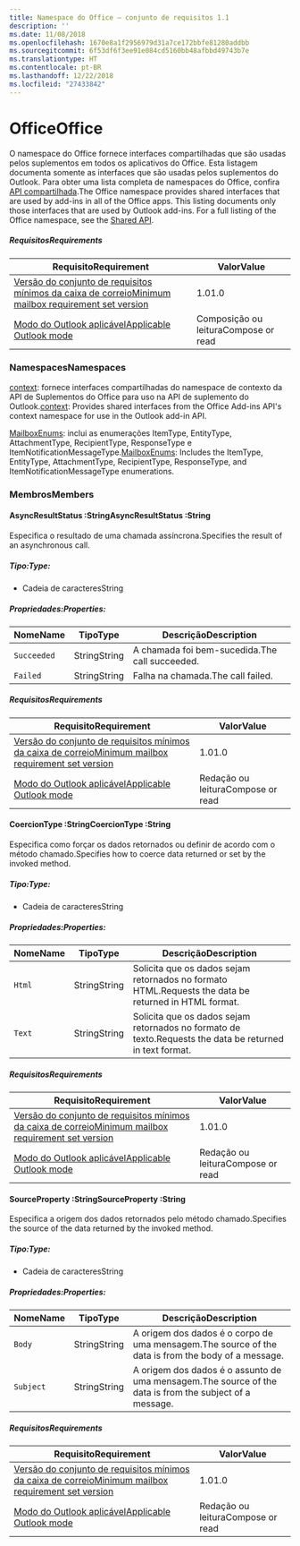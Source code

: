 ```yaml
---
title: Namespace do Office – conjunto de requisitos 1.1
description: ''
ms.date: 11/08/2018
ms.openlocfilehash: 1670e8a1f2956979d31a7ce172bbfe81280addbb
ms.sourcegitcommit: 6f53df6f3ee91e084cd5160bb48afbbd49743b7e
ms.translationtype: HT
ms.contentlocale: pt-BR
ms.lasthandoff: 12/22/2018
ms.locfileid: "27433842"
---
```

# <a name="office"></a><span data-ttu-id="1cbe1-102">Office</span><span class="sxs-lookup"><span data-stu-id="1cbe1-102">Office</span></span>

<span data-ttu-id="1cbe1-p101">O namespace do Office fornece interfaces compartilhadas que são usadas pelos suplementos em todos os aplicativos do Office. Esta listagem documenta somente as interfaces que são usadas pelos suplementos do Outlook. Para obter uma lista completa de namespaces do Office, confira [API compartilhada](/javascript/api/office).</span><span class="sxs-lookup"><span data-stu-id="1cbe1-p101">The Office namespace provides shared interfaces that are used by add-ins in all of the Office apps. This listing documents only those interfaces that are used by Outlook add-ins. For a full listing of the Office namespace, see the [Shared API](/javascript/api/office).</span></span>

##### <a name="requirements"></a><span data-ttu-id="1cbe1-105">Requisitos</span><span class="sxs-lookup"><span data-stu-id="1cbe1-105">Requirements</span></span>

|<span data-ttu-id="1cbe1-106">Requisito</span><span class="sxs-lookup"><span data-stu-id="1cbe1-106">Requirement</span></span>| <span data-ttu-id="1cbe1-107">Valor</span><span class="sxs-lookup"><span data-stu-id="1cbe1-107">Value</span></span>|
|---|---|
|[<span data-ttu-id="1cbe1-108">Versão do conjunto de requisitos mínimos da caixa de correio</span><span class="sxs-lookup"><span data-stu-id="1cbe1-108">Minimum mailbox requirement set version</span></span>](/office/dev/add-ins/reference/requirement-sets/outlook-api-requirement-sets)| <span data-ttu-id="1cbe1-109">1.0</span><span class="sxs-lookup"><span data-stu-id="1cbe1-109">1.0</span></span>|
|[<span data-ttu-id="1cbe1-110">Modo do Outlook aplicável</span><span class="sxs-lookup"><span data-stu-id="1cbe1-110">Applicable Outlook mode</span></span>](https://docs.microsoft.com/outlook/add-ins/#extension-points)| <span data-ttu-id="1cbe1-111">Composição ou leitura</span><span class="sxs-lookup"><span data-stu-id="1cbe1-111">Compose or read</span></span>|

### <a name="namespaces"></a><span data-ttu-id="1cbe1-112">Namespaces</span><span class="sxs-lookup"><span data-stu-id="1cbe1-112">Namespaces</span></span>

<span data-ttu-id="1cbe1-113">[context](office.context.md): fornece interfaces compartilhadas do namespace de contexto da API de Suplementos do Office para uso na API de suplemento do Outlook.</span><span class="sxs-lookup"><span data-stu-id="1cbe1-113">[context](office.context.md): Provides shared interfaces from the Office Add-ins API's context namespace for use in the Outlook add-in API.</span></span>

<span data-ttu-id="1cbe1-114">[MailboxEnums](/javascript/api/outlook/office.mailboxenums.attachmenttype): inclui as enumerações ItemType, EntityType, AttachmentType, RecipientType, ResponseType e ItemNotificationMessageType.</span><span class="sxs-lookup"><span data-stu-id="1cbe1-114">[MailboxEnums](/javascript/api/outlook/office.mailboxenums.attachmenttype): Includes the ItemType, EntityType, AttachmentType, RecipientType, ResponseType, and ItemNotificationMessageType enumerations.</span></span>

### <a name="members"></a><span data-ttu-id="1cbe1-115">Membros</span><span class="sxs-lookup"><span data-stu-id="1cbe1-115">Members</span></span>

####  <a name="asyncresultstatus-string"></a><span data-ttu-id="1cbe1-116">AsyncResultStatus :String</span><span class="sxs-lookup"><span data-stu-id="1cbe1-116">AsyncResultStatus :String</span></span>

<span data-ttu-id="1cbe1-117">Especifica o resultado de uma chamada assíncrona.</span><span class="sxs-lookup"><span data-stu-id="1cbe1-117">Specifies the result of an asynchronous call.</span></span>

##### <a name="type"></a><span data-ttu-id="1cbe1-118">Tipo:</span><span class="sxs-lookup"><span data-stu-id="1cbe1-118">Type:</span></span>

*   <span data-ttu-id="1cbe1-119">Cadeia de caracteres</span><span class="sxs-lookup"><span data-stu-id="1cbe1-119">String</span></span>

##### <a name="properties"></a><span data-ttu-id="1cbe1-120">Propriedades:</span><span class="sxs-lookup"><span data-stu-id="1cbe1-120">Properties:</span></span>

|<span data-ttu-id="1cbe1-121">Nome</span><span class="sxs-lookup"><span data-stu-id="1cbe1-121">Name</span></span>| <span data-ttu-id="1cbe1-122">Tipo</span><span class="sxs-lookup"><span data-stu-id="1cbe1-122">Type</span></span>| <span data-ttu-id="1cbe1-123">Descrição</span><span class="sxs-lookup"><span data-stu-id="1cbe1-123">Description</span></span>|
|---|---|---|
|`Succeeded`| <span data-ttu-id="1cbe1-124">String</span><span class="sxs-lookup"><span data-stu-id="1cbe1-124">String</span></span>|<span data-ttu-id="1cbe1-125">A chamada foi bem-sucedida.</span><span class="sxs-lookup"><span data-stu-id="1cbe1-125">The call succeeded.</span></span>|
|`Failed`| <span data-ttu-id="1cbe1-126">String</span><span class="sxs-lookup"><span data-stu-id="1cbe1-126">String</span></span>|<span data-ttu-id="1cbe1-127">Falha na chamada.</span><span class="sxs-lookup"><span data-stu-id="1cbe1-127">The call failed.</span></span>|

##### <a name="requirements"></a><span data-ttu-id="1cbe1-128">Requisitos</span><span class="sxs-lookup"><span data-stu-id="1cbe1-128">Requirements</span></span>

|<span data-ttu-id="1cbe1-129">Requisito</span><span class="sxs-lookup"><span data-stu-id="1cbe1-129">Requirement</span></span>| <span data-ttu-id="1cbe1-130">Valor</span><span class="sxs-lookup"><span data-stu-id="1cbe1-130">Value</span></span>|
|---|---|
|[<span data-ttu-id="1cbe1-131">Versão do conjunto de requisitos mínimos da caixa de correio</span><span class="sxs-lookup"><span data-stu-id="1cbe1-131">Minimum mailbox requirement set version</span></span>](/office/dev/add-ins/reference/requirement-sets/outlook-api-requirement-sets)| <span data-ttu-id="1cbe1-132">1.0</span><span class="sxs-lookup"><span data-stu-id="1cbe1-132">1.0</span></span>|
|[<span data-ttu-id="1cbe1-133">Modo do Outlook aplicável</span><span class="sxs-lookup"><span data-stu-id="1cbe1-133">Applicable Outlook mode</span></span>](https://docs.microsoft.com/outlook/add-ins/#extension-points)| <span data-ttu-id="1cbe1-134">Redação ou leitura</span><span class="sxs-lookup"><span data-stu-id="1cbe1-134">Compose or read</span></span>|
####  <a name="coerciontype-string"></a><span data-ttu-id="1cbe1-135">CoercionType :String</span><span class="sxs-lookup"><span data-stu-id="1cbe1-135">CoercionType :String</span></span>

<span data-ttu-id="1cbe1-136">Especifica como forçar os dados retornados ou definir de acordo com o método chamado.</span><span class="sxs-lookup"><span data-stu-id="1cbe1-136">Specifies how to coerce data returned or set by the invoked method.</span></span>

##### <a name="type"></a><span data-ttu-id="1cbe1-137">Tipo:</span><span class="sxs-lookup"><span data-stu-id="1cbe1-137">Type:</span></span>

*   <span data-ttu-id="1cbe1-138">Cadeia de caracteres</span><span class="sxs-lookup"><span data-stu-id="1cbe1-138">String</span></span>

##### <a name="properties"></a><span data-ttu-id="1cbe1-139">Propriedades:</span><span class="sxs-lookup"><span data-stu-id="1cbe1-139">Properties:</span></span>

|<span data-ttu-id="1cbe1-140">Nome</span><span class="sxs-lookup"><span data-stu-id="1cbe1-140">Name</span></span>| <span data-ttu-id="1cbe1-141">Tipo</span><span class="sxs-lookup"><span data-stu-id="1cbe1-141">Type</span></span>| <span data-ttu-id="1cbe1-142">Descrição</span><span class="sxs-lookup"><span data-stu-id="1cbe1-142">Description</span></span>|
|---|---|---|
|`Html`| <span data-ttu-id="1cbe1-143">String</span><span class="sxs-lookup"><span data-stu-id="1cbe1-143">String</span></span>|<span data-ttu-id="1cbe1-144">Solicita que os dados sejam retornados no formato HTML.</span><span class="sxs-lookup"><span data-stu-id="1cbe1-144">Requests the data be returned in HTML format.</span></span>|
|`Text`| <span data-ttu-id="1cbe1-145">String</span><span class="sxs-lookup"><span data-stu-id="1cbe1-145">String</span></span>|<span data-ttu-id="1cbe1-146">Solicita que os dados sejam retornados no formato de texto.</span><span class="sxs-lookup"><span data-stu-id="1cbe1-146">Requests the data be returned in text format.</span></span>|

##### <a name="requirements"></a><span data-ttu-id="1cbe1-147">Requisitos</span><span class="sxs-lookup"><span data-stu-id="1cbe1-147">Requirements</span></span>

|<span data-ttu-id="1cbe1-148">Requisito</span><span class="sxs-lookup"><span data-stu-id="1cbe1-148">Requirement</span></span>| <span data-ttu-id="1cbe1-149">Valor</span><span class="sxs-lookup"><span data-stu-id="1cbe1-149">Value</span></span>|
|---|---|
|[<span data-ttu-id="1cbe1-150">Versão do conjunto de requisitos mínimos da caixa de correio</span><span class="sxs-lookup"><span data-stu-id="1cbe1-150">Minimum mailbox requirement set version</span></span>](/office/dev/add-ins/reference/requirement-sets/outlook-api-requirement-sets)| <span data-ttu-id="1cbe1-151">1.0</span><span class="sxs-lookup"><span data-stu-id="1cbe1-151">1.0</span></span>|
|[<span data-ttu-id="1cbe1-152">Modo do Outlook aplicável</span><span class="sxs-lookup"><span data-stu-id="1cbe1-152">Applicable Outlook mode</span></span>](https://docs.microsoft.com/outlook/add-ins/#extension-points)| <span data-ttu-id="1cbe1-153">Redação ou leitura</span><span class="sxs-lookup"><span data-stu-id="1cbe1-153">Compose or read</span></span>|
####  <a name="sourceproperty-string"></a><span data-ttu-id="1cbe1-154">SourceProperty :String</span><span class="sxs-lookup"><span data-stu-id="1cbe1-154">SourceProperty :String</span></span>

<span data-ttu-id="1cbe1-155">Especifica a origem dos dados retornados pelo método chamado.</span><span class="sxs-lookup"><span data-stu-id="1cbe1-155">Specifies the source of the data returned by the invoked method.</span></span>

##### <a name="type"></a><span data-ttu-id="1cbe1-156">Tipo:</span><span class="sxs-lookup"><span data-stu-id="1cbe1-156">Type:</span></span>

*   <span data-ttu-id="1cbe1-157">Cadeia de caracteres</span><span class="sxs-lookup"><span data-stu-id="1cbe1-157">String</span></span>

##### <a name="properties"></a><span data-ttu-id="1cbe1-158">Propriedades:</span><span class="sxs-lookup"><span data-stu-id="1cbe1-158">Properties:</span></span>

|<span data-ttu-id="1cbe1-159">Nome</span><span class="sxs-lookup"><span data-stu-id="1cbe1-159">Name</span></span>| <span data-ttu-id="1cbe1-160">Tipo</span><span class="sxs-lookup"><span data-stu-id="1cbe1-160">Type</span></span>| <span data-ttu-id="1cbe1-161">Descrição</span><span class="sxs-lookup"><span data-stu-id="1cbe1-161">Description</span></span>|
|---|---|---|
|`Body`| <span data-ttu-id="1cbe1-162">String</span><span class="sxs-lookup"><span data-stu-id="1cbe1-162">String</span></span>|<span data-ttu-id="1cbe1-163">A origem dos dados é o corpo de uma mensagem.</span><span class="sxs-lookup"><span data-stu-id="1cbe1-163">The source of the data is from the body of a message.</span></span>|
|`Subject`| <span data-ttu-id="1cbe1-164">String</span><span class="sxs-lookup"><span data-stu-id="1cbe1-164">String</span></span>|<span data-ttu-id="1cbe1-165">A origem dos dados é o assunto de uma mensagem.</span><span class="sxs-lookup"><span data-stu-id="1cbe1-165">The source of the data is from the subject of a message.</span></span>|

##### <a name="requirements"></a><span data-ttu-id="1cbe1-166">Requisitos</span><span class="sxs-lookup"><span data-stu-id="1cbe1-166">Requirements</span></span>

|<span data-ttu-id="1cbe1-167">Requisito</span><span class="sxs-lookup"><span data-stu-id="1cbe1-167">Requirement</span></span>| <span data-ttu-id="1cbe1-168">Valor</span><span class="sxs-lookup"><span data-stu-id="1cbe1-168">Value</span></span>|
|---|---|
|[<span data-ttu-id="1cbe1-169">Versão do conjunto de requisitos mínimos da caixa de correio</span><span class="sxs-lookup"><span data-stu-id="1cbe1-169">Minimum mailbox requirement set version</span></span>](/office/dev/add-ins/reference/requirement-sets/outlook-api-requirement-sets)| <span data-ttu-id="1cbe1-170">1.0</span><span class="sxs-lookup"><span data-stu-id="1cbe1-170">1.0</span></span>|
|[<span data-ttu-id="1cbe1-171">Modo do Outlook aplicável</span><span class="sxs-lookup"><span data-stu-id="1cbe1-171">Applicable Outlook mode</span></span>](https://docs.microsoft.com/outlook/add-ins/#extension-points)| <span data-ttu-id="1cbe1-172">Redação ou leitura</span><span class="sxs-lookup"><span data-stu-id="1cbe1-172">Compose or read</span></span>|